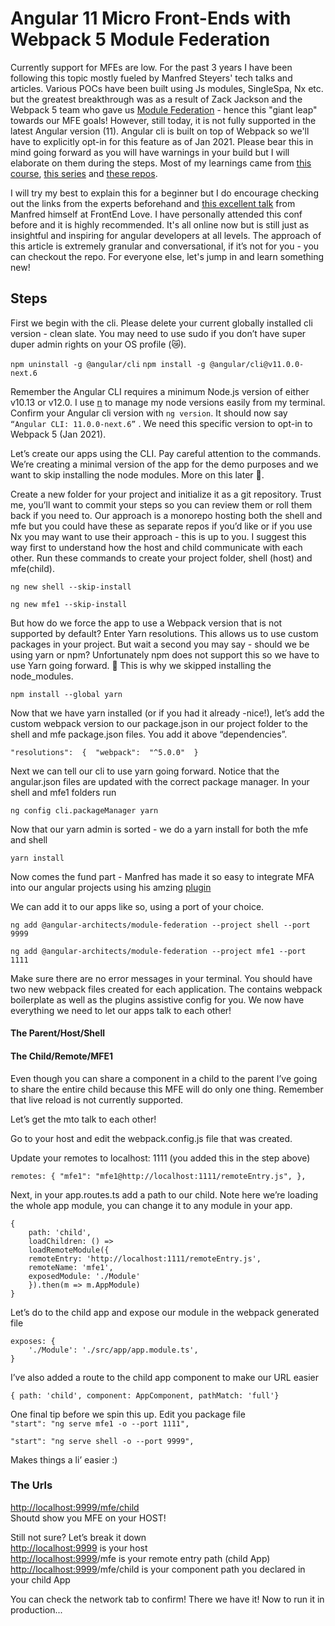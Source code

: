 # Angular 11 Micro Front-Ends with Webpack 5 Module Federation

Currently support for MFEs are low. For the past 3 years I have been following this topic mostly fueled by Manfred Steyers' tech talks and articles. Various POCs have been built using Js modules, SingleSpa, Nx etc. but the greatest breakthrough was as a result of Zack Jackson and the Webpack 5 team who gave us [Module Federation](https://webpack.js.org/concepts/module-federation/) - hence this "giant leap" towards our MFE goals! However, still today, it is not fully supported in the latest Angular version (11). Angular cli is built on top of Webpack so we'll have to explicitly opt-in for this feature as of Jan 2021. Please bear this in mind going forward as you will have warnings in your build but I will elaborate on them during the steps. Most of my learnings came from [this course](https://www.pluralsight.com/courses/micro-frontends-architecture), [this series](https://www.angulararchitects.io/aktuelles/the-microfrontend-revolution-part-2-module-federation-with-angular/) and [these repos](https://github.com/module-federation/module-federation-examples).

I will try my best to explain this for a beginner but I do encourage checking out the links from the experts beforehand and [this excellent talk](https://www.youtube.com/watch?v=8_zvADItlGk&ab_channel=FrontendLove) from Manfred himself at FrontEnd Love. I have personally attended this conf before and it is highly recommended. It's all online now but is still just as insightful and inspiring for angular developers at all levels. The approach of this article is extremely granular and conversational, if it’s not for you - you can checkout the repo. For everyone else, let's jump in and learn something new!

## Steps

First we begin with the cli. Please delete your current globally installed cli version - clean slate. You may need to use sudo if you don’t have super duper admin rights on your OS profile (😿).

`npm uninstall -g @angular/cli`
`npm install -g @angular/cli@v11.0.0-next.6`

Remember the Angular CLI requires a minimum Node.js version of either v10.13 or v12.0. I use [n](https://github.com/tj/n) to manage my node versions easily from my terminal. Confirm your Angular cli version with `ng version`. It should now say `“Angular CLI: 11.0.0-next.6”` . We need this specific version to opt-in to Webpack 5 (Jan 2021).

  

Let’s create our apps using the CLI. Pay careful attention to the commands. We’re creating a minimal version of the app for the demo purposes and we want to skip installing the node modules. More on this later 🧷.

Create a new folder for your project and initialize it as a git repository. Trust me, you’ll want to commit your steps so you can review them or roll them back if you need to. Our approach is a monorepo hosting both the shell and mfe but you could have these as separate repos if you’d like or if you use Nx you may want to use their approach - this is up to you. I suggest this way first to understand how the host and child communicate with each other. Run these commands to create your project folder, shell (host) and mfe(child).

`ng new shell --skip-install`

`ng new mfe1 --skip-install`

But how do we force the app to use a Webpack version that is not supported by default? Enter Yarn resolutions. This allows us to use custom packages in your project. But wait a second you may say - should we be using yarn or npm? Unfortunately npm does not support this so we have to use Yarn going forward. 🧷 This is why we skipped installing the node_modules.  
    
 `npm install --global yarn  `
  
 Now that we have yarn installed (or if you had it already -nice!), let’s add the custom webpack version to our package.json in our project folder to the shell and mfe package.json files. You add it above “dependencies”.

 
`"resolutions":  {  "webpack":  "^5.0.0"  }`

  

Next we can tell our cli to use yarn going forward. Notice that the angular.json files are updated with the correct package manager. In your shell and mfe1 folders run

  

`ng config cli.packageManager yarn`

  

Now that our yarn admin is sorted - we do a yarn install for both the mfe and shell

  
`yarn install  `
  

  

Now comes the fund part - Manfred has made it so easy to integrate MFA into our angular projects using his amzing [plugin](https://www.npmjs.com/package/@angular-architects/module-federation)

We can add it to our apps like so, using a port of your choice.  
  
`ng add @angular-architects/module-federation --project shell --port 9999`

`ng add @angular-architects/module-federation --project mfe1 --port 1111`

  

Make sure there are no error messages in your terminal. You should have two new webpack files created for each application. The contains webpack boilerplate as well as the plugins assistive config for you. We now have everything we need to let our apps talk to each other!

  
  
  

#### The Parent/Host/Shell
#### The Child/Remote/MFE1

Even though you can share a component in a child to the parent I’ve going to share the entire child because this MFE will do only one thing. Remember that live reload is not currently supported.

  
  
Let’s get the mto talk to each other!  
  
Go to your host and edit the webpack.config.js file that was created.  
  
Update your remotes to localhost: 1111 (you added this in the step above)

  
``remotes: {
"mfe1": "mfe1@http://localhost:1111/remoteEntry.js",
},``

  

  
Next, in your app.routes.ts add a path to our child. Note here we’re loading the whole app module, you can change it to any module in your app.  
```
{
	path: 'child',
	loadChildren: () =>
	loadRemoteModule({
	remoteEntry: 'http://localhost:1111/remoteEntry.js',
	remoteName: 'mfe1',
	exposedModule: './Module'
	}).then(m => m.AppModule)
}

```

  

Let’s do to the child app and expose our module in the webpack generated file  
  
```
exposes: {
	'./Module': './src/app/app.module.ts',
}
```
  

I’ve also added a route to the child app component to make our URL easier  

```
{ path: 'child', component: AppComponent, pathMatch: 'full'}

```

 
  

One final tip before we spin this up. Edit you package file  
`"start": "ng serve mfe1 -o --port 1111",`

`"start": "ng serve shell -o --port 9999",  `
  
Makes things a li’ easier :)
### The Urls    
[http://localhost:9999/mfe/child  
](http://localhost:9999/mfe/child)Shoutd show you MFE on your HOST!  
  
Still not sure? Let’s break it down  
[http://localhost:9999](http://localhost:9999/mfe/child) is your host  
[http://localhost:9999](http://localhost:9999/mfe/child)/mfe is your remote entry path  (child App)
[http://localhost:9999](http://localhost:9999/mfe/child)/mfe/child is your component path you declared  in your child App
  
  
You can check the network tab to confirm! There we have it! Now to run it in production...

